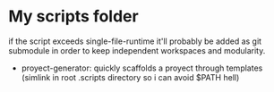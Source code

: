 # My scripts folder

if the script exceeds single-file-runtime it'll probably be added as git 
submodule in order to keep independent workspaces and modularity.

 - proyect-generator: quickly scaffolds a proyect through templates 
(simlink in root .scripts directory so i can avoid $PATH hell)
